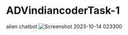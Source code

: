 # ADVindiancoderTask-1
alien chatbot
![Screenshot 2023-10-14 023300](https://github.com/Namankumar199/ADVindiancoderTask-1/assets/138621452/eefa2759-8095-4b80-8966-d4e118179044)
